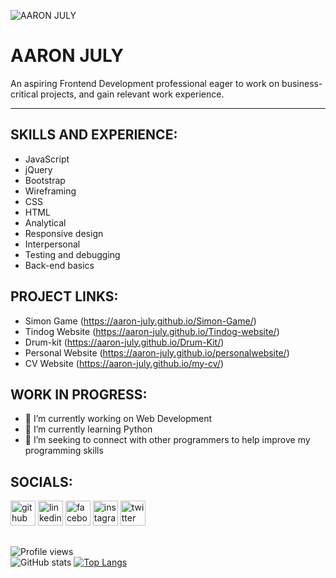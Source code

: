 
<!-- ![](image/image1.jpg) -->
![AARON JULY](https://media-exp1.licdn.com/dms/image/C5616AQFWwrv0TV9q8A/profile-displaybackgroundimage-shrink_350_1400/0/1650430497186?e=2147483647&v=beta&t=yOTWm0J_lhd4XSwXEOX47_dScBnVNgvrbk-fDXaOoIQ)


# AARON JULY


An aspiring Frontend Development professional eager to work on business-critical projects, and gain relevant work experience. 

<hr>

## SKILLS AND EXPERIENCE:<br>
-  JavaScript
-  jQuery
-  Bootstrap
-  Wireframing
-  CSS
-  HTML
-  Analytical
-  Responsive design
-  Interpersonal
-  Testing and debugging
-  Back-end basics

## PROJECT LINKS:

- Simon Game (https://aaron-july.github.io/Simon-Game/)
- Tindog Website (https://aaron-july.github.io/Tindog-website/)
- Drum-kit (https://aaron-july.github.io/Drum-Kit/)
- Personal Website (https://aaron-july.github.io/personalwebsite/)
- CV Website (https://aaron-july.github.io/my-cv/)



## WORK IN PROGRESS:
- 🔭 I’m currently working on Web Development 
- 🌱 I’m currently learning Python 
- 🤔 I’m seeking to connect with other programmers to help improve my programming skills 

## SOCIALS:
[<img src='https://cdn.jsdelivr.net/npm/simple-icons@3.0.1/icons/github.svg' alt='github' height='40'>](https://github.com/Aaron-July)  [<img src='https://cdn.jsdelivr.net/npm/simple-icons@3.0.1/icons/linkedin.svg' alt='linkedin' height='40'>](https://www.linkedin.com/in/Aaron-July/)  [<img src='https://cdn.jsdelivr.net/npm/simple-icons@3.0.1/icons/facebook.svg' alt='facebook' height='40'>](https://www.facebook.com/july.aaron.589)  [<img src='https://cdn.jsdelivr.net/npm/simple-icons@3.0.1/icons/instagram.svg' alt='instagram' height='40'>](https://www.instagram.com/Mr.ajuly/)  [<img src='https://cdn.jsdelivr.net/npm/simple-icons@3.0.1/icons/twitter.svg' alt='twitter' height='40'>](https://twitter.com/July_Agbiaowei)  

##

![Profile views](https://gpvc.arturio.dev/Aaron-July)  
![GitHub stats](https://github-readme-stats.vercel.app/api?username=Aaron-July&show_icons=true)  [![Top Langs](https://github-readme-stats.vercel.app/api/top-langs/?username=Aaron-July)](https://github.com/anuraghazra/github-readme-stats) 
